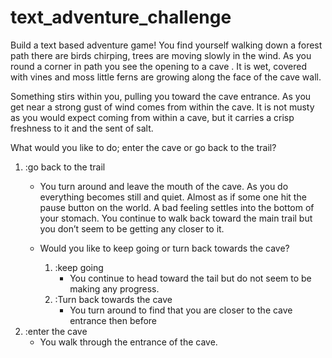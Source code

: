 # text_adventure_challenge
Build a text based adventure game!
You find yourself walking down a forest path there are birds chirping, trees are moving slowly in the wind. As you round a corner in path you see the opening to a cave . It is wet, covered with vines and moss little ferns are growing along the face of the cave wall. 

Something stirs within you, pulling you toward the cave entrance. As you get near a strong gust of wind comes from within the cave. It is not musty as you would expect coming from within a cave, but it carries a crisp freshness to it and the sent of salt.

What would you like to do; enter the cave or go back to the trail?

1. :go back to the trail
    - You turn around and leave the mouth of the cave. As you do everything becomes still and quiet. Almost as if some one hit the pause button on the world. A bad feeling settles into the bottom of your stomach. You continue to walk back toward the main trail but you don’t seem to be getting any closer to it.
	
    - Would you like to keep going or turn back towards the 	cave?
        1. :keep going
            - You continue to head toward the tail but do not seem to be making any progress.
        2. :Turn back towards the cave
            - You turn around to find that you are closer to the cave entrance then before
2. :enter the cave
    - You walk through the entrance of the cave. 
